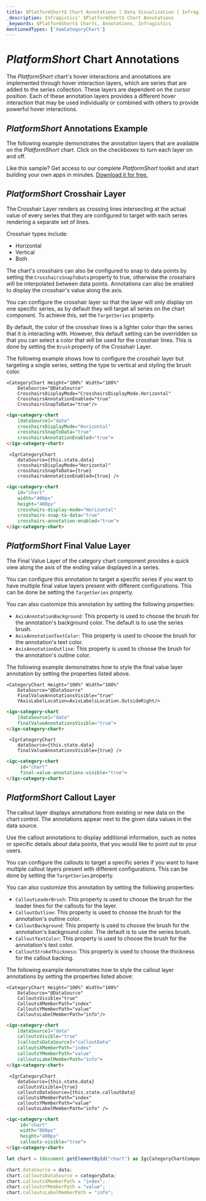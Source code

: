 ```yaml
---
title: $PlatformShort$ Chart Annotations | Data Visualization | Infragistics
_description: Infragistics' $PlatformShort$ Chart Annotations
_keywords: $PlatformShort$ Charts, Annotations, Infragistics
mentionedTypes: ['XamCategoryChart']
---
```


# $PlatformShort$ Chart Annotations

The $PlatformShort$ chart's hover interactions and annotations are implemented through hover interaction layers, which are series that are added to the series collection. These layers are dependent on the cursor position. Each of these annotation layers provides a different hover interaction that may be used individually or combined with others to provide powerful hover interactions.

## $PlatformShort$ Annotations Example

The following example demonstrates the annotation layers that are available on the $PlatformShort$ chart. Click on the checkboxes to turn each layer on and off.

<code-view style="height: 600px"
           data-demos-base-url="{environment:dvDemosBaseUrl}"
           iframe-src="{environment:dvDemosBaseUrl}/charts/category-chart-line-chart-with-annotations"
           alt="$PlatformShort$ Annotations Example"
           github-src="charts/category-chart/line-chart-with-annotations">
</code-view>

<div class="divider--half"></div>

Like this sample? Get access to our complete $PlatformShort$ toolkit and start building your own apps in minutes. <a href="{environment:infragisticsBaseUrl}/products/$ProductSpinal$/download">Download it for free.</a>

## $PlatformShort$ Crosshair Layer

The Crosshair Layer renders as crossing lines intersecting at the actual value of every series that they are configured to target with each series rendering a separate set of lines. 

Crosshair types include:
- Horizontal
- Vertical
- Both

The chart's crosshairs can also be configured to snap to data points by setting the `CrosshairsSnapToData` property to true, otherwise the crosshairs will be interpolated between data points. Annotations can also be enabled to display the crosshair's value along the axis. 

You can configure the crosshair layer so that the layer will only display on one specific series, as by default they will target all series on the chart component. To achieve this, set the `TargetSeries` property.  

By default, the color of the crosshair lines is a lighter color than the series that it is interacting with. However, this default setting can be overridden so that you can select a color that will be used for the crosshair lines. This is done by setting the `Brush` property of the Crosshair Layer.

The following example shows how to configure the crosshair layer but targeting a single series, setting the type to vertical and styling the brush color.  

<!-- TODO Crosshair Layer Styling Example -->

```razor
<CategoryChart Height="100%" Width="100%"
    DataSource="@DataSource"
    CrosshairsDisplayMode="CrosshairsDisplayMode.Horizontal"
    CrosshairsAnnotationEnabled="true"
    CrosshairsSnapToData="true"/>
```

```html
<igx-category-chart
    [dataSource]="data"
    crosshairsDisplayMode="Horizontal"
    crosshairsSnapToData="true"
    crosshairsAnnotationEnabled="true">
</igx-category-chart>
```

```tsx
 <IgrCategoryChart
    dataSource={this.state.data}
    crosshairsDisplayMode="Horizontal"
    crosshairsSnapToData={true}
    crosshairsAnnotationEnabled={true} />
```

```html
<igc-category-chart
    id="chart"
    width="400px"
    height="400px"
    crosshairs-display-mode="Horizontal"
    crosshairs-snap-to-data="true"
    crosshairs-annotation-enabled="true">
</igc-category-chart>
```

## $PlatformShort$ Final Value Layer
The Final Value Layer of the category chart component provides a quick view along the axis of the ending value displayed in a series. 

You can configure this annotation to target a specific series if you want to have multiple final value layers present with different configurations. This can be done be setting the `TargetSeries` property.  

You can also customize this annotation by setting the following properties:

- `AxisAnnotationBackground`: This property is used to choose the brush for the annotation's background color. The default is to use the series brush.
- `AxisAnnotationTextColor`: This property is used to choose the brush for the annotation's text color.
- `AxisAnnotationOutline`: This property is used to choose the brush for the annotation's outline color.

The following example demonstrates how to style the final value layer annotation by setting the properties listed above.

<!-- TODO Final Value Layer Styling Example -->

```razor
<CategoryChart Height="100%" Width="100%"
    DataSource="@DataSource"
    FinalValueAnnotationsVisible="true"
    YAxisLabelLocation=AxisLabelsLocation.OutsideRight/>
```

```html
<igx-category-chart
    [dataSource]="data"
    finalValueAnnotationsVisible="true">
</igx-category-chart>
```

```tsx
 <IgrCategoryChart
    dataSource={this.state.data}
    finalValueAnnotationsVisible={true} />
```
```html
<igc-category-chart
     id="chart"
     final-value-annotations-visible="true">
</igc-category-chart>
```


## $PlatformShort$ Callout Layer

The callout layer displays annotations from existing or new data on the chart control. The annotations appear next to the given data values in the data source.

Use the callout annotations to display additional information, such as notes or specific details about data points, that you would like to point out to your users. 

You can configure the callouts to target a specific series if you want to have multiple callout layers present with different configurations. This can be done by setting the `TargetSeries` property.

You can also customize this annotation by setting the following properties:

- `CalloutLeaderBrush`: This property is used to choose the brush for the leader lines for the callouts for the layer.
- `CalloutOutline`: This property is used to choose the brush for the annotation's outline color.
- `CalloutBackground`: This property is used to choose the brush for the annotation's background color. The default is to use the series brush.
- `CalloutTextColor`: This property is used to choose the brush for the annotation's text color.
- `CalloutStrokeThickness`: This property is used to choose the thickness for the callout backing.

The following example demonstrates how to style the callout layer annotations by setting the properties listed above:

<!-- TODO Callout Layer Styling Example -->

```razor
<CategoryChart Height="100%" Width="100%"
    DataSource="@DataSource"
    CalloutsVisible="true"
    CalloutsXMemberPath="index"
    CalloutsYMemberPath="value"
    CalloutsLabelMemberPath="info"/>
```

```html
<igx-category-chart
    [dataSource]="data"
    calloutsVisible="true"
    [calloutsDataSource]="calloutData"
    calloutsXMemberPath="index"
    calloutsYMemberPath="value"
    calloutsLabelMemberPath="info">
</igx-category-chart>
```

```tsx
 <IgrCategoryChart
    dataSource={this.state.data}
    calloutsVisible={true}
    calloutsDataSource={this.state.calloutData}
    calloutsXMemberPath="index"
    calloutsYMemberPath="value"
    calloutsLabelMemberPath="info" />
```

```html
<igc-category-chart
     id="chart"
     width="800px"
     height="400px"
     callouts-visible="true">
</igc-category-chart>
```

```ts
let chart = (document.getElementById("chart") as IgcCategoryChartComponent);

chart.dataSource = data;
chart.calloutsDataSource = categoryData;
chart.calloutsXMemberPath = "index";
chart.calloutsYMemberPath = "value";
chart.calloutsLabelMemberPath = "info";
```
